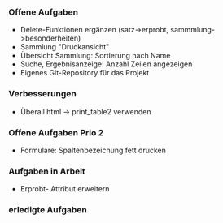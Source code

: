 ﻿
### Offene Aufgaben 

* Delete-Funktionen ergänzen (satz->erprobt, sammmlung->besonderheiten) 
* Sammlung "Druckansicht" 
* Übersicht Sammlung: Sortierung nach Name
* Suche, Ergebnisanzeige: Anzahl Zeilen angezeigen  
* Eigenes Git-Repository für das Projekt 


### Verbesserungen 
* Überall html -> print_table2 verwenden


### Offene Aufgaben Prio 2

* Formulare: Spaltenbezeichung fett drucken 

###  Aufgaben in Arbeit  

* Erprobt- Attribut erweitern 

### erledigte Aufgaben 
